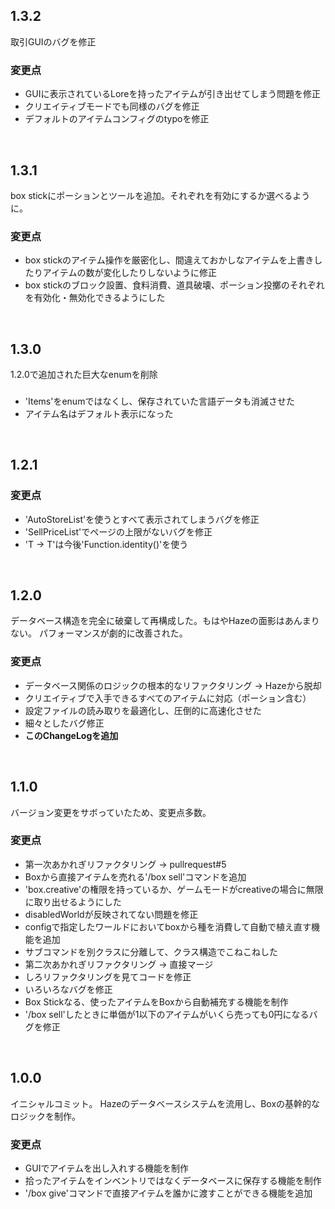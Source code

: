## 1.3.2
取引GUIのバグを修正
### 変更点
* GUIに表示されているLoreを持ったアイテムが引き出せてしまう問題を修正
* クリエイティブモードでも同様のバグを修正
* デフォルトのアイテムコンフィグのtypoを修正

<br>

## 1.3.1
box stickにポーションとツールを追加。それぞれを有効にするか選べるように。
### 変更点
* box stickのアイテム操作を厳密化し、間違えておかしなアイテムを上書きしたりアイテムの数が変化したりしないように修正
* box stickのブロック設置、食料消費、道具破壊、ポーション投擲のそれぞれを有効化・無効化できるようにした

<br>

## 1.3.0
1.2.0で追加された巨大なenumを削除
###
* 'Items'をenumではなくし、保存されていた言語データも消滅させた
* アイテム名はデフォルト表示になった

<br>

## 1.2.1
### 変更点
* 'AutoStoreList'を使うとすべて表示されてしまうバグを修正
* 'SellPriceList'でページの上限がないバグを修正
* 'T -> T'は今後'Function.identity()'を使う

<br>

## 1.2.0
データベース構造を完全に破棄して再構成した。もはやHazeの面影はあんまりない。
パフォーマンスが劇的に改善された。
### 変更点
* データベース関係のロジックの根本的なリファクタリング -> Hazeから脱却
* クリエイティブで入手できるすべてのアイテムに対応（ポーション含む）
* 設定ファイルの読み取りを最適化し、圧倒的に高速化させた
* 細々としたバグ修正
* **このChangeLogを追加**

<br>

## 1.1.0
バージョン変更をサボっていたため、変更点多数。
### 変更点
* 第一次あかれぎリファクタリング -> pullrequest#5
* Boxから直接アイテムを売れる'/box sell'コマンドを追加
* 'box.creative'の権限を持っているか、ゲームモードがcreativeの場合に無限に取り出せるようにした
* disabledWorldが反映されてない問題を修正
* configで指定したワールドにおいてboxから種を消費して自動で植え直す機能を追加
* サブコマンドを別クラスに分離して、クラス構造でこねこねした
* 第二次あかれぎリファクタリング -> 直接マージ
* しろリファクタリングを見てコードを修正
* いろいろなバグを修正
* Box Stickなる、使ったアイテムをBoxから自動補充する機能を制作
* '/box sell'したときに単価が1以下のアイテムがいくら売っても0円になるバグを修正

<br>

## 1.0.0
イニシャルコミット。
Hazeのデータベースシステムを流用し、Boxの基幹的なロジックを制作。
### 変更点
* GUIでアイテムを出し入れする機能を制作
* 拾ったアイテムをインベントリではなくデータベースに保存する機能を制作
* '/box give'コマンドで直接アイテムを誰かに渡すことができる機能を追加
